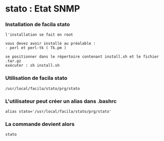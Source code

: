 # stato : Etat SNMP
### Installation de facila stato
```
l'installation se fait en root

vous devez avoir installé au préalable :
- perl et perl-tk ( Tk.pm )

se positionner dans le répertoire contenant install.sh et le fichier .tar.gz
exécuter : sh install.sh
```
### Utilisation de facila stato
```
/usr/local/facila/stato/prg/stato
```
### L'utilisateur peut créer un alias dans .bashrc
```
alias stato='/usr/local/facila/stato/prg/stato'
```
### La commande devient alors
```
stato
```
